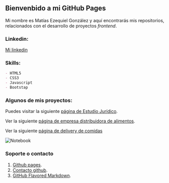 ## Bienvenbido a mi GitHub Pages

Mi nombre es Matías Ezequiel González y aquí encontrarás mis repositorios, relacionados con el desarrollo de proyectos _frontend_. 

### Linkedin:

[Mi linkedin](https://www.linkedin.com/in/matias-ezequiel-gonzalez-1a157a70/)

### Skills:

```Markdown
- HTML5
- CSS3
- Javascript
- Bootstap
```

### Algunos de mis proyectos:

Puedes visitar la siguiente [página de Estudio Jurídico](https://matiasmeg.github.io/estudio-juridico/).

Ver la siguiente [página de empresa distribuidora de alimentos](https://matiasmeg.github.io/distribuidora_alimentos/).

Ver la siguiente [página de delivery de comidas](https://matiasmeg.github.io/delivery-app/)

![Notebook](https://www.inc.cl/wp-content/uploads/2017/04/codigo-web.jpg)


### Soporte o contacto

1.  [Github pages](https://docs.github.com/categories/github-pages-basics/). 
2.  [Contacto github](https://support.github.com/contact).
3.  [GitHub Flavored Markdown](https://guides.github.com/features/mastering-markdown/).
